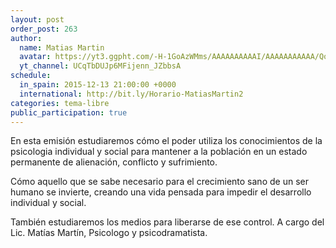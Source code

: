 ```yaml
---
layout: post
order_post: 263
author:
  name: Matias Martin
  avatar: https://yt3.ggpht.com/-H-1GoAzWMms/AAAAAAAAAAI/AAAAAAAAAAA/QoPPwrlQSQg/s88-c-k-no/photo.jpg
  yt_channel: UCqTbDUJp6MFijenn_JZbbsA
schedule:
  in_spain: 2015-12-13 21:00:00 +0000
  international: http://bit.ly/Horario-MatiasMartin2
categories: tema-libre
public_participation: true
---
```

En esta emisión estudiaremos cómo el poder utiliza los conocimientos de la psicologia individual y social para mantener a la población en un estado permanente de alienación, conflicto y sufrimiento.

Cómo aquello que se sabe necesario para el crecimiento sano de un ser humano se invierte, creando una vida pensada para impedir el desarrollo individual y social.

También estudiaremos los medios para liberarse de ese control. A cargo del Lic. Matías Martín, Psicologo y psicodramatista.
